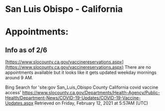 # San Luis Obispo - California

# Appointments:
## Info as of 2/6
[https://www.slocounty.ca.gov/vaccinereservations.aspx](https://www.slocounty.ca.gov/vaccinereservations.aspx)
There are no appointments available but it looks like it gets updated weekday mornings around 9 AM.


Bing Search for 'site:gov San_Luis_Obispo County California covid vaccine access'
https://www.slocounty.ca.gov/Departments/Health-Agency/Public-Health/Department-News/COVID-19-Updates/COVID-19-Vaccine-Updates.aspx
Retrieved on Friday, February 12, 2021 at 5:57AM (UTC)